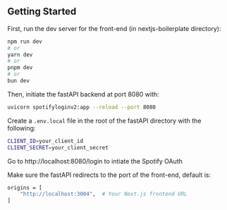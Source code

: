 ## Getting Started

First, run the dev server for the front-end (in nextjs-boilerplate directory):



```bash
npm run dev
# or
yarn dev
# or
pnpm dev
# or
bun dev
```
Then, initiate the fastAPI backend at port 8080 with:
```bash
uvicorn spotifyloginv2:app --reload --port 8080
```

Create a `.env.local` file in the root of the fastAPI directory with the following:
```bash
CLIENT_ID=your_client_id
CLIENT_SECRET=your_client_secret
```

Go to http://localhost:8080/login to intiate the Spotify OAuth

Make sure the fastAPI redirects to the port of the front-end, default is:
```bash
origins = [
    "http://localhost:3004",  # Your Next.js frontend URL
]
```



